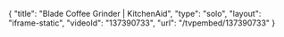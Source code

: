 {
    "title": "Blade Coffee Grinder | KitchenAid",
    "type": "solo",
    "layout": "iframe-static",
    "videoId": "137390733",
    "url": "\/tvpembed\/137390733"
}